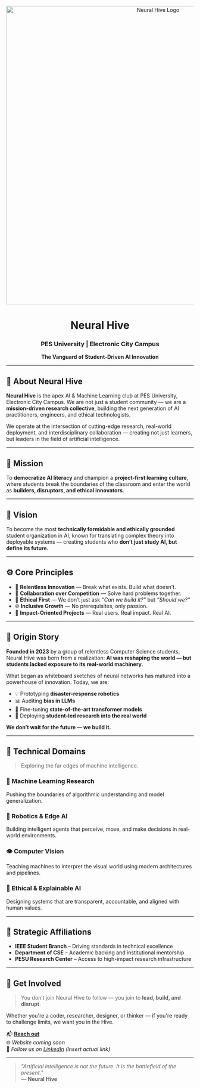 <!-- Club Banner -->
<p align="center">
  <img src="https://your-image-link-here.com/logo.png" alt="Neural Hive Logo" width="800"/>
</p>

<h1 align="center">Neural Hive</h1>
<h3 align="center">PES University | Electronic City Campus</h3>
<p align="center">
  <strong>The Vanguard of Student-Driven AI Innovation</strong>
</p>

---

## 🧬 About Neural Hive

**Neural Hive** is the apex AI & Machine Learning club at PES University, Electronic City Campus. We are not just a student community — we are a **mission-driven research collective**, building the next generation of AI practitioners, engineers, and ethical technologists.

We operate at the intersection of cutting-edge research, real-world deployment, and interdisciplinary collaboration — creating not just learners, but leaders in the field of artificial intelligence.

---

## 🎯 Mission

To **democratize AI literacy** and champion a **project-first learning culture**, where students break the boundaries of the classroom and enter the world as **builders, disruptors, and ethical innovators**.

---

## 🌌 Vision

To become the most **technically formidable and ethically grounded** student organization in AI, known for translating complex theory into deployable systems — creating students who **don’t just study AI, but define its future.**

---

## ⚙️ Core Principles

- 🚀 **Relentless Innovation** — Break what exists. Build what doesn't.
- 🤝 **Collaboration over Competition** — Solve hard problems together.
- 📜 **Ethical First** — We don’t just ask *“Can we build it?”* but *“Should we?”*
- 🌐 **Inclusive Growth** — No prerequisites, only passion.
- 🧠 **Impact-Oriented Projects** — Real users. Real impact. Real AI.

---

## 🧪 Origin Story

**Founded in 2023** by a group of relentless Computer Science students, Neural Hive was born from a realization: **AI was reshaping the world — but students lacked exposure to its real-world machinery.**

What began as whiteboard sketches of neural networks has matured into a powerhouse of innovation. Today, we are:

- 💡 Prototyping **disaster-response robotics**
- 📊 Auditing **bias in LLMs**
- 🧠 Fine-tuning **state-of-the-art transformer models**
- 📎 Deploying **student-led research into the real world**

**We don’t wait for the future — we build it.**

---

## 🧭 Technical Domains

> Exploring the far edges of machine intelligence.

### 🧠 Machine Learning Research
Pushing the boundaries of algorithmic understanding and model generalization.

### 🤖 Robotics & Edge AI
Building intelligent agents that perceive, move, and make decisions in real-world environments.

### 👁️ Computer Vision
Teaching machines to interpret the visual world using modern architectures and pipelines.

### 🧬 Ethical & Explainable AI
Designing systems that are transparent, accountable, and aligned with human values.

---

## 🔗 Strategic Affiliations

- **IEEE Student Branch** – Driving standards in technical excellence  
- **Department of CSE** – Academic backing and institutional mentorship  
- **PESU Research Center** – Access to high-impact research infrastructure

---

## 📣 Get Involved

> You don’t join Neural Hive to follow — you join to **lead, build, and disrupt**.

Whether you're a coder, researcher, designer, or thinker — if you're ready to challenge limits, we want you in the Hive.

📬 **[Reach out](mailto:neuralhive.pesu@gmail.com)**  
🌐 *Website coming soon*  
🔗 *Follow us on [LinkedIn](https://linkedin.com)* *(Insert actual link)*

---

> *"Artificial intelligence is not the future. It is the battlefield of the present."*  
> — **Neural Hive**
